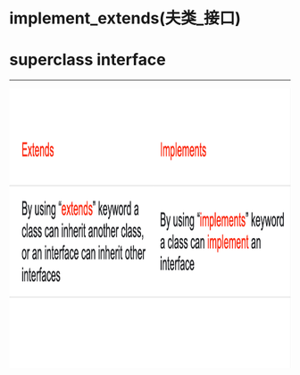 # implement_extends(夫类_接口)
 # superclass  interface
 ---
 
 <p align="center">
  <img src="https://raw.githubusercontent.com/IDGAQ/Super_Cool_Notes/main/Screen%20Shot%202021-04-19%20at%209.40.54%20AM.png" width="900" height="500">
</p>
